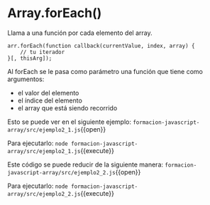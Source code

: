 # Array.forEach()
Llama a una función por cada elemento del array.
```
arr.forEach(function callback(currentValue, index, array) {
    // tu iterador
}[, thisArg]);
```
Al forEach se le pasa como parámetro una función que tiene como argumentos:
- el valor del elemento
- el índice del elemento
- el array que está siendo recorrido

Esto se puede ver en el siguiente ejemplo:
`formacion-javascript-array/src/ejemplo2_1.js`{{open}}

Para ejecutarlo:
`node formacion-javascript-array/src/ejemplo2_1.js`{{execute}}

Este código se puede reducir de la siguiente manera:
`formacion-javascript-array/src/ejemplo2_2.js`{{open}}

Para ejecutarlo:
`node formacion-javascript-array/src/ejemplo2_2.js`{{execute}}

